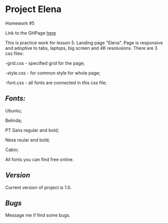 
Project Elena 
=== 

Homework #5 

Link to the GHPage [here](https://yurasadilenko.github.io/elena/)

This is practice work for lesson 5. Landing page "Elena".
Page is responsive and adoptive to tabs, laptops, big screen and 4K resolusions.
There are 3 css files: 

 -grid.css - specified grid for the page;
 
 -style.css - for common style for whole page;
 
 -font.css - all fonts are connected in this css file;
 

_Fonts:_ 
--- 

 Ubuntu;
 
 Belinda;
 
 PT Sans regular and bold;
 
 Nexa reular and bold;
 
 Cabin;
 
 
All fonts you can find free online.

_Version_ 
--- 

Current version of project is 1.0.

_Bugs_ 
--- 

Message me if find some bugs.

